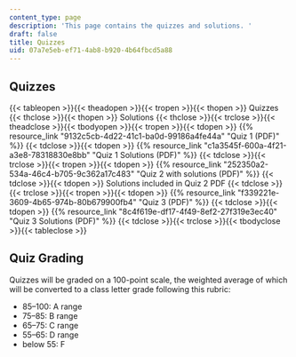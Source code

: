 ```yaml
---
content_type: page
description: 'This page contains the quizzes and solutions. '
draft: false
title: Quizzes
uid: 07a7e5eb-ef71-4ab8-b920-4b64fbcd5a88
---
```

## Quizzes

{{< tableopen >}}{{< theadopen >}}{{< tropen >}}{{< thopen >}}
Quizzes
{{< thclose >}}{{< thopen >}}
Solutions
{{< thclose >}}{{< trclose >}}{{< theadclose >}}{{< tbodyopen >}}{{< tropen >}}{{< tdopen >}}
{{% resource_link "9132c5cb-4d22-41c1-ba0d-99186a4fe44a" "Quiz 1 (PDF)" %}}
{{< tdclose >}}{{< tdopen >}}
{{% resource_link "c1a3545f-600a-4f21-a3e8-78318830e8bb" "Quiz 1 Solutions (PDF)" %}}
{{< tdclose >}}{{< trclose >}}{{< tropen >}}{{< tdopen >}}
{{% resource_link "252350a2-534a-46c4-b705-9c362a17c483" "Quiz 2 with solutions (PDF)" %}}
{{< tdclose >}}{{< tdopen >}}
Solutions included in Quiz 2 PDF
{{< tdclose >}}{{< trclose >}}{{< tropen >}}{{< tdopen >}}
{{% resource_link "f339221e-3609-4b65-974b-80b679900fb4" "Quiz 3 (PDF)" %}}
{{< tdclose >}}{{< tdopen >}}
{{% resource_link "8c4f619e-df17-4f49-8ef2-27f319e3ec40" "Quiz 3 Solutions (PDF)" %}}
{{< tdclose >}}{{< trclose >}}{{< tbodyclose >}}{{< tableclose >}}

## Quiz Grading 

Quizzes will be graded on a 100-point scale, the weighted average of which will be converted to a class letter grade following this rubric:

- 85–100: A range
- 75–85: B range
- 65–75: C range
- 55–65: D range
- below 55: F
